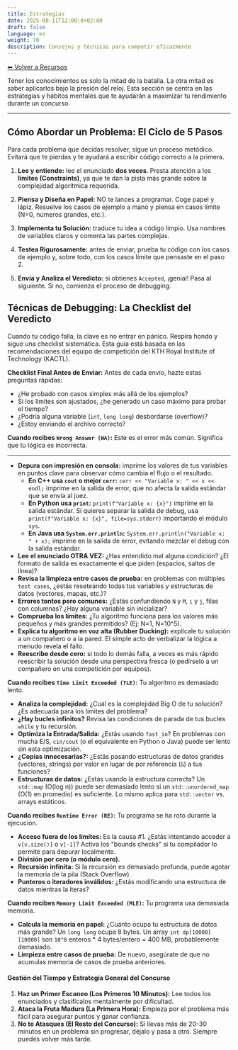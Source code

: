 ```yaml
---
title: Estrategias
date: 2025-08-11T12:00:0+02:00
draft: false
language: es
weight: 70
description: Consejos y técnicas para competir eficazmente
---
```


[⬅ Volver a Recursos](../)


Tener los conocimientos es solo la mitad de la batalla. La otra mitad es saber aplicarlos bajo la presión del reloj. Esta sección se centra en las estrategias y hábitos mentales que te ayudarán a maximizar tu rendimiento durante un concurso.

---

## Cómo Abordar un Problema: El Ciclo de 5 Pasos

Para cada problema que decidas resolver, sigue un proceso metódico. Evitará que te pierdas y te ayudará a escribir código correcto a la primera.

1.  **Lee y entiende:** lee el enunciado **dos veces**. Presta atención a los **límites (Constraints)**, ya que te dan la pista más grande sobre la complejidad algorítmica requerida.
2.  **Piensa y Diseña en Papel:** NO te lances a programar. Coge papel y lápiz. Resuelve los casos de ejemplo a mano y piensa en casos límite (N=0, números grandes, etc.).
3.  **Implementa tu Solución:** traduce tu idea a código limpio. Usa nombres de variables claros y comenta las partes complejas.

4.  **Testea Rigurosamente:** antes de enviar, prueba tu código con los casos de ejemplo y, sobre todo, con los casos límite que pensaste en el paso 2.

5.  **Envía y Analiza el Veredicto:** si obtienes `Accepted`, ¡genial! Pasa al siguiente. Si no, comienza el proceso de debugging.

## Técnicas de Debugging: La Checklist del Veredicto

Cuando tu código falla, la clave es no entrar en pánico. Respira hondo y sigue una checklist sistemática. Esta guía está basada en las recomendaciones del equipo de competición del KTH Royal Institute of Technology (KACTL).

**Checklist Final Antes de Enviar:**
Antes de cada envío, hazte estas preguntas rápidas:
*   ¿He probado con casos simples más allá de los ejemplos?
*   Si los límites son ajustados, ¿he generado un caso máximo para probar el tiempo?
*   ¿Podría alguna variable (`int`, `long long`) desbordarse (overflow)?
*   ¿Estoy enviando el archivo correcto?

**Cuando recibes `Wrong Answer (WA)`:**
Este es el error más común. Significa que tu lógica es incorrecta.

---

* **Depura con impresión en consola:** imprime los valores de tus variables en puntos clave para observar cómo cambia el flujo o el resultado.
    - **En C++ usa `cout` o mejor `cerr`:**
  `cerr << "Variable x: " << x << endl;` imprime en la salida de error, que no afecta la salida estándar que se envía al juez.
    - **En Python usa `print`:**
  `print(f"Variable x: {x}")` imprime en la salida estándar. Si quieres separar la salida de debug, usa `print(f"Variable x: {x}", file=sys.stderr)` importando el módulo `sys`.
  - **En Java usa `System.err.println`:**
  `System.err.println("Variable x: " + x);` imprime en la salida de error, evitando mezclar el debug con la salida estándar.
*   **Lee el enunciado OTRA VEZ:** ¿Has entendido mal alguna condición? ¿El formato de salida es exactamente el que piden (espacios, saltos de línea)?
*   **Revisa la limpieza entre casos de prueba:** en problemas con múltiples `test cases`, ¿estás reseteando todas tus variables y estructuras de datos (vectores, mapas, etc.)?
*   **Errores tontos pero comunes:** ¿Estás confundiendo `N` y `M`, `i` y `j`, filas con columnas? ¿Hay alguna variable sin inicializar?
*   **Comprueba los límites:** ¿Tu algoritmo funciona para los valores más pequeños y más grandes permitidos? (Ej: N=1, N=10^5).
*   **Explica tu algoritmo en voz alta (Rubber Ducking):** explícale tu solución a un compañero o a la pared. El simple acto de verbalizar la lógica a menudo revela el fallo.
*   **Reescribe desde cero:** si todo lo demás falla, a veces es más rápido reescribir la solución desde una perspectiva fresca (o pedírselo a un compañero en una competición por equipos).

**Cuando recibes `Time Limit Exceeded (TLE)`:**
Tu algoritmo es demasiado lento.

*   **Analiza la complejidad:** ¿Cuál es la complejidad Big O de tu solución? ¿Es adecuada para los límites del problema?
*   **¿Hay bucles infinitos?** Revisa las condiciones de parada de tus bucles `while` y tu recursión.
*   **Optimiza la Entrada/Salida:** ¿Estás usando `fast_io`? En problemas con mucha E/S, `cin/cout` (o el equivalente en Python o Java) puede ser lento sin esta optimización.
*   **¿Copias innecesarias?:** ¿Estás pasando estructuras de datos grandes (vectores, strings) por valor en lugar de por referencia (`&`) a tus funciones?
*   **Estructuras de datos:** ¿Estás usando la estructura correcta? Un `std::map` (O(log n)) puede ser demasiado lento si un `std::unordered_map` (O(1) en promedio) es suficiente. Lo mismo aplica para `std::vector` vs. arrays estáticos.

**Cuando recibes `Runtime Error (RE)`:**
Tu programa se ha roto durante la ejecución.

*   **Acceso fuera de los límites:** Es la causa #1. ¿Estás intentando acceder a `v[v.size()]` o `v[-1]`? Activa los "bounds checks" si tu compilador lo permite para depurar localmente.
*   **División por cero (o módulo cero).**
*   **Recursión infinita:** Si la recursión es demasiado profunda, puede agotar la memoria de la pila (Stack Overflow).
*   **Punteros o iteradores inválidos:** ¿Estás modificando una estructura de datos mientras la iteras?

**Cuando recibes `Memory Limit Exceeded (MLE)`:**
Tu programa usa demasiada memoria.

*   **Calcula la memoria en papel:** ¿Cuánto ocupa tu estructura de datos más grande? Un `long long` ocupa 8 bytes. Un array `int dp[10000][10000]` son `10^8` enteros * 4 bytes/entero = 400 MB, probablemente demasiado.
*   **Limpieza entre casos de prueba:** De nuevo, asegúrate de que no acumulas memoria de casos de prueba anteriores.

#### Gestión del Tiempo y Estrategia General del Concurso

1.  **Haz un Primer Escaneo (Los Primeros 10 Minutos):** Lee todos los enunciados y clasifícalos mentalmente por dificultad.
2.  **Ataca la Fruta Madura (La Primera Hora):** Empieza por el problema más fácil para asegurar puntos y ganar confianza.
3.  **No te Atasques (El Resto del Concurso):** Si llevas más de 20-30 minutos en un problema sin progresar, déjalo y pasa a otro. Siempre puedes volver más tarde.
